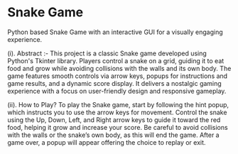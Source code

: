 # Snake Game
Python based Snake Game with an interactive GUI for a visually engaging experience.

(i). Abstract :-
This project is a classic Snake game developed using Python's Tkinter library. Players control a snake on a grid, guiding it to eat food and grow while avoiding collisions with the walls and its own body. The game features smooth controls via arrow keys, popups for instructions and game results, and a dynamic score display. It delivers a nostalgic gaming experience with a focus on user-friendly design and responsive gameplay.

(ii). How to Play?
To play the Snake game, start by following the hint popup, which instructs you to use the arrow keys for movement. Control the snake using the Up, Down, Left, and Right arrow keys to guide it toward the red food, helping it grow and increase your score. Be careful to avoid collisions with the walls or the snake’s own body, as this will end the game. After a game over, a popup will appear offering the choice to replay or exit.
